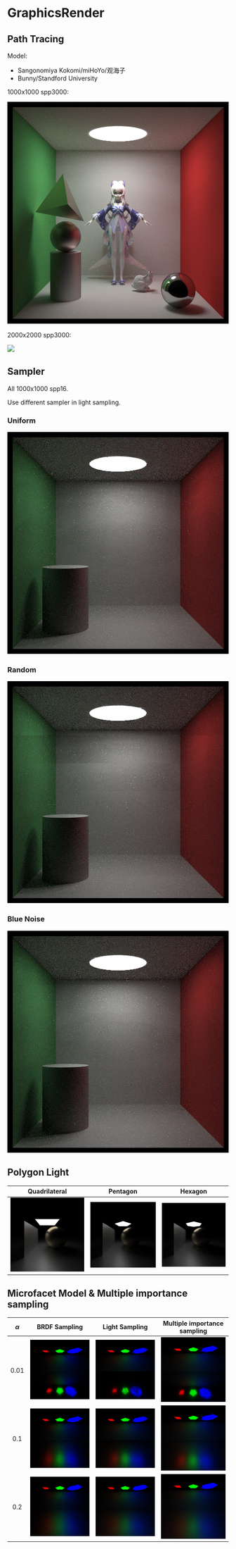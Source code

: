 # GraphicsRender
## Path Tracing

Model:

* Sangonomiya Kokomi/miHoYo/观海子
* Bunny/Standford University

1000x1000 spp3000:

![](imgsrc/1000x1000spp3000.png)

2000x2000 spp3000:

![](imgsrc/2000x2000spp3000.png)

## Sampler

All 1000x1000 spp16.

Use different sampler in light sampling.

### Uniform

![](imgsrc/uniform.png)

### Random

![](imgsrc/random.png)

### Blue Noise

![](imgsrc/bluenoise.png)

## Polygon Light

|     Quadrilateral      |         Pentagon         |         Hexagon         |
| :--------------------: | :----------------------: | :---------------------: |
| ![](imgsrc/square.png) | ![](imgsrc/pentagon.png) | ![](imgsrc/hexagon.png) |

## Microfacet Model & Multiple importance sampling

| $\alpha$ |       BRDF Sampling       |      Light Sampling       | Multiple importance sampling |
| :------: | :-----------------------: | :-----------------------: | :--------------------------: |
|   0.01   | ![](imgsrc/brdf-0.01.png) | ![](imgsrc/light-0.01.png) |  ![](imgsrc/mis-0.01.png)   |
|   0.1    | ![](imgsrc/brdf-0.1.png) | ![](imgsrc/light-0.1.png) |  ![](imgsrc/mis-0.1.png)   |
|   0.2    | ![](imgsrc/brdf-0.2.png) | ![](imgsrc/light-0.2.png) |  ![](imgsrc/mis-0.2.png)   |

